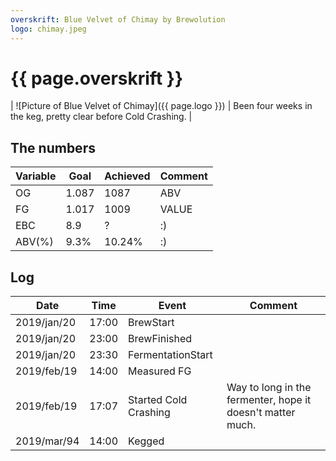 ```yaml
---
overskrift: Blue Velvet of Chimay by Brewolution
logo: chimay.jpeg
---
```


# {{ page.overskrift }}

| ![Picture of Blue Velvet of Chimay]({{ page.logo }}) | Been four weeks in the keg, pretty clear before Cold Crashing. |

## The numbers

| Variable | Goal   | Achieved | Comment |
|---       |---     |---       |---      |
| OG       | 1.087  | 1087     | ABV     |
| FG       | 1.017  | 1009     | VALUE   |
| EBC      | 8.9    | ?        | :)      |
| ABV(%)   | 9.3%   | 10.24%   | :)      |

## Log

| Date          | Time      | Event                 | Comment
|---            |---        |---                    |---
| 2019/jan/20   | 17:00     | BrewStart             |
| 2019/jan/20   | 23:00     | BrewFinished          |
| 2019/jan/20   | 23:30     | FermentationStart     |
| 2019/feb/19   | 14:00     | Measured FG           |
| 2019/feb/19   | 17:07     | Started Cold Crashing | Way to long in the fermenter, hope it doesn't matter much.
| 2019/mar/94   | 14:00     | Kegged           |

